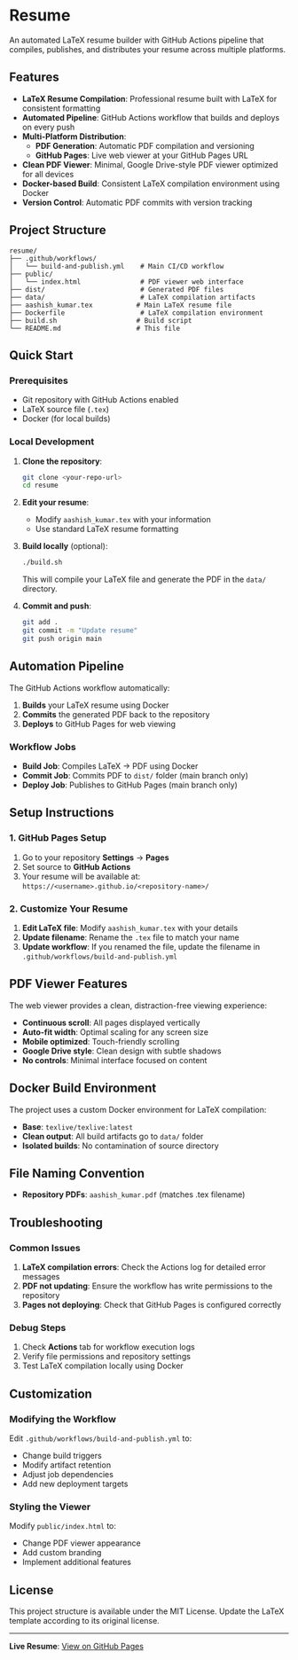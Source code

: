 # Resume

An automated LaTeX resume builder with GitHub Actions pipeline that compiles, publishes, and distributes your resume across multiple platforms.

## Features

- **LaTeX Resume Compilation**: Professional resume built with LaTeX for consistent formatting
- **Automated Pipeline**: GitHub Actions workflow that builds and deploys on every push
- **Multi-Platform Distribution**:
  - **PDF Generation**: Automatic PDF compilation and versioning
  - **GitHub Pages**: Live web viewer at your GitHub Pages URL
- **Clean PDF Viewer**: Minimal, Google Drive-style PDF viewer optimized for all devices
- **Docker-based Build**: Consistent LaTeX compilation environment using Docker
- **Version Control**: Automatic PDF commits with version tracking

## Project Structure

```
resume/
├── .github/workflows/
│   └── build-and-publish.yml    # Main CI/CD workflow
├── public/
│   └── index.html               # PDF viewer web interface
├── dist/                        # Generated PDF files
├── data/                        # LaTeX compilation artifacts
├── aashish_kumar.tex           # Main LaTeX resume file
├── Dockerfile                   # LaTeX compilation environment
├── build.sh                    # Build script
└── README.md                   # This file
```

## Quick Start

### Prerequisites

- Git repository with GitHub Actions enabled
- LaTeX source file (`.tex`)
- Docker (for local builds)

### Local Development

1. **Clone the repository**:
   ```bash
   git clone <your-repo-url>
   cd resume
   ```

2. **Edit your resume**:
   - Modify `aashish_kumar.tex` with your information
   - Use standard LaTeX resume formatting

3. **Build locally** (optional):
   ```bash
   ./build.sh
   ```
   This will compile your LaTeX file and generate the PDF in the `data/` directory.

4. **Commit and push**:
   ```bash
   git add .
   git commit -m "Update resume"
   git push origin main
   ```

## Automation Pipeline

The GitHub Actions workflow automatically:

1. **Builds** your LaTeX resume using Docker
2. **Commits** the generated PDF back to the repository
3. **Deploys** to GitHub Pages for web viewing

### Workflow Jobs

- **Build Job**: Compiles LaTeX → PDF using Docker
- **Commit Job**: Commits PDF to `dist/` folder (main branch only)
- **Deploy Job**: Publishes to GitHub Pages (main branch only)

## Setup Instructions

### 1. GitHub Pages Setup

1. Go to your repository **Settings** → **Pages**
2. Set source to **GitHub Actions**
3. Your resume will be available at: `https://<username>.github.io/<repository-name>/`

### 2. Customize Your Resume

1. **Edit LaTeX file**: Modify `aashish_kumar.tex` with your details
2. **Update filename**: Rename the `.tex` file to match your name
3. **Update workflow**: If you renamed the file, update the filename in `.github/workflows/build-and-publish.yml`

## PDF Viewer Features

The web viewer provides a clean, distraction-free viewing experience:

- **Continuous scroll**: All pages displayed vertically
- **Auto-fit width**: Optimal scaling for any screen size
- **Mobile optimized**: Touch-friendly scrolling
- **Google Drive style**: Clean design with subtle shadows
- **No controls**: Minimal interface focused on content

## Docker Build Environment

The project uses a custom Docker environment for LaTeX compilation:

- **Base**: `texlive/texlive:latest`
- **Clean output**: All build artifacts go to `data/` folder
- **Isolated builds**: No contamination of source directory

## File Naming Convention

- **Repository PDFs**: `aashish_kumar.pdf` (matches .tex filename)

## Troubleshooting

### Common Issues

1. **LaTeX compilation errors**: Check the Actions log for detailed error messages
2. **PDF not updating**: Ensure the workflow has write permissions to the repository
3. **Pages not deploying**: Check that GitHub Pages is configured correctly

### Debug Steps

1. Check **Actions** tab for workflow execution logs
2. Verify file permissions and repository settings
3. Test LaTeX compilation locally using Docker

## Customization

### Modifying the Workflow

Edit `.github/workflows/build-and-publish.yml` to:
- Change build triggers
- Modify artifact retention
- Adjust job dependencies
- Add new deployment targets

### Styling the Viewer

Modify `public/index.html` to:
- Change PDF viewer appearance
- Add custom branding
- Implement additional features

## License

This project structure is available under the MIT License. Update the LaTeX template according to its original license.

---

**Live Resume**: [View on GitHub Pages](https://kr-aashish.github.io/resume/)
